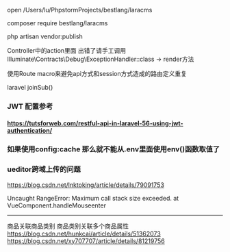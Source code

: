 open /Users/lu/PhpstormProjects/bestlang/laracms

composer require bestlang/laracms

php artisan vendor:publish




Controller中的action里面
出错了请手工调用 Illuminate\Contracts\Debug\ExceptionHandler::class -> render方法


使用Route macro来避免api方式和session方式造成的路由定义重复



laravel joinSub()


### JWT 配置参考
#### https://tutsforweb.com/restful-api-in-laravel-56-using-jwt-authentication/


### 如果使用config:cache 那么就不能从.env里面使用env()函数取值了

### ueditor跨域上传的问题
https://blog.csdn.net/lnktoking/article/details/79091753


Uncaught RangeError: Maximum call stack size exceeded. at VueComponent.handleMouseenter

-------------------------
商品关联商品类别
商品类别关联多个商品属性
https://blog.csdn.net/hunkcai/article/details/51362073
https://blog.csdn.net/xy707707/article/details/81219756



